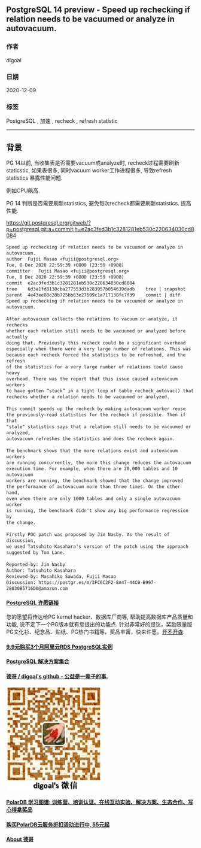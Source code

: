 ## PostgreSQL 14 preview - Speed up rechecking if relation needs to be vacuumed or analyze in autovacuum.  
  
### 作者  
digoal  
  
### 日期  
2020-12-09  
  
### 标签  
PostgreSQL , 加速 , recheck , refresh statistic  
  
----  
  
## 背景  
PG 14以前, 当收集表是否需要vacuum或analyze时, recheck过程需要刷新staticstic, 如果表很多, 同时vacuum worker工作进程很多, 导致refresh statistics 暴露性能问题.   
  
例如CPU飙高.   
  
PG 14 判断是否需要刷新statistics, 避免每次recheck都需要刷新statistics.  提高性能.     
  
https://git.postgresql.org/gitweb/?p=postgresql.git;a=commit;h=e2ac3fed3b1c3281281eb530c220634030cd8084  
  
```  
Speed up rechecking if relation needs to be vacuumed or analyze in autovacuum.  
author	Fujii Masao <fujii@postgresql.org>	  
Tue, 8 Dec 2020 22:59:39 +0800 (23:59 +0900)  
committer	Fujii Masao <fujii@postgresql.org>	  
Tue, 8 Dec 2020 22:59:39 +0800 (23:59 +0900)  
commit	e2ac3fed3b1c3281281eb530c220634030cd8084  
tree	6d3a1fd8138cba277553d3b283957b054639dadb	tree | snapshot  
parent	4e43ee88c28b725bb63e27609c1a717138fc7f39	commit | diff  
Speed up rechecking if relation needs to be vacuumed or analyze in autovacuum.  
  
After autovacuum collects the relations to vacuum or analyze, it rechecks  
whether each relation still needs to be vacuumed or analyzed before actually  
doing that. Previously this recheck could be a significant overhead  
especially when there were a very large number of relations. This was  
because each recheck forced the statistics to be refreshed, and the refresh  
of the statistics for a very large number of relations could cause heavy  
overhead. There was the report that this issue caused autovacuum workers  
to have gotten “stuck” in a tight loop of table_recheck_autovac() that  
rechecks whether a relation needs to be vacuumed or analyzed.  
  
This commit speeds up the recheck by making autovacuum worker reuse  
the previously-read statistics for the recheck if possible. Then if that  
"stale" statistics says that a relation still needs to be vacuumed or analyzed,  
autovacuum refreshes the statistics and does the recheck again.  
  
The benchmark shows that the more relations exist and autovacuum workers  
are running concurrently, the more this change reduces the autovacuum  
execution time. For example, when there are 20,000 tables and 10 autovacuum  
workers are running, the benchmark showed that the change improved  
the performance of autovacuum more than three times. On the other hand,  
even when there are only 1000 tables and only a single autovacuum worker  
is running, the benchmark didn't show any big performance regression by  
the change.  
  
Firstly POC patch was proposed by Jim Nasby. As the result of discussion,  
we used Tatsuhito Kasahara's version of the patch using the approach  
suggested by Tom Lane.  
  
Reported-by: Jim Nasby  
Author: Tatsuhito Kasahara  
Reviewed-by: Masahiko Sawada, Fujii Masao  
Discussion: https://postgr.es/m/3FC6C2F2-8A47-44C0-B997-28830B5716D0@amazon.com  
```  
    
  
#### [PostgreSQL 许愿链接](https://github.com/digoal/blog/issues/76 "269ac3d1c492e938c0191101c7238216")
您的愿望将传达给PG kernel hacker、数据库厂商等, 帮助提高数据库产品质量和功能, 说不定下一个PG版本就有您提出的功能点. 针对非常好的提议，奖励限量版PG文化衫、纪念品、贴纸、PG热门书籍等，奖品丰富，快来许愿。[开不开森](https://github.com/digoal/blog/issues/76 "269ac3d1c492e938c0191101c7238216").  
  
  
#### [9.9元购买3个月阿里云RDS PostgreSQL实例](https://www.aliyun.com/database/postgresqlactivity "57258f76c37864c6e6d23383d05714ea")
  
  
#### [PostgreSQL 解决方案集合](https://yq.aliyun.com/topic/118 "40cff096e9ed7122c512b35d8561d9c8")
  
  
#### [德哥 / digoal's github - 公益是一辈子的事.](https://github.com/digoal/blog/blob/master/README.md "22709685feb7cab07d30f30387f0a9ae")
  
  
![digoal's wechat](../pic/digoal_weixin.jpg "f7ad92eeba24523fd47a6e1a0e691b59")
  
  
#### [PolarDB 学习图谱: 训练营、培训认证、在线互动实验、解决方案、生态合作、写心得拿奖品](https://www.aliyun.com/database/openpolardb/activity "8642f60e04ed0c814bf9cb9677976bd4")
  
  
#### [购买PolarDB云服务折扣活动进行中, 55元起](https://www.aliyun.com/activity/new/polardb-yunparter?userCode=bsb3t4al "e0495c413bedacabb75ff1e880be465a")
  
  
#### [About 德哥](https://github.com/digoal/blog/blob/master/me/readme.md "a37735981e7704886ffd590565582dd0")
  
